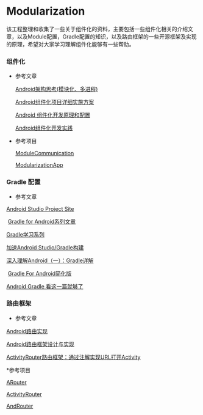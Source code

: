 # Modularization

该工程整理和收集了一些关于组件化的资料，主要包括一些组件化相关的介绍文章，以及Module配置，Gradle配置的知识，以及路由框架的一些开源框架及实现的原理，希望对大家学习理解组件化能够有一些帮助。

### 组件化

  * 参考文章

    [Android架构思考(模块化、多进程)](http://blog.spinytech.com/2016/12/28/android_modularization/)

    [Android组件化项目详细实施方案](http://blog.csdn.net/guiying712/article/details/55213884)

    [Android 组件化开发原理和配置](http://mp.weixin.qq.com/s/2A4eyHh1cRFeMubpyPynww)

    [Android组件化开发实践](http://www.jianshu.com/p/186fa07fc48a)

  * 参考项目

    [ModuleCommunication](https://github.com/jacklongway/ModuleCommunication)

    [ModularizationApp](https://github.com/wutongke/ModularizationApp)


### Gradle 配置

 * 参考文章
 
  [Android Studio Project Site](http://tools.android.com/tech-docs/new-build-system/user-guide)
  
  [Gradle for Android系列文章](https://segmentfault.com/a/1190000004229002)
  
  [Gradle学习系列](http://www.cnblogs.com/davenkin/p/gradle-learning-1.html)
  
  [加速Android Studio/Gradle构建](http://blog.isming.me/2015/03/18/android-build-speed-up/)
  
  [深入理解Android（一）：Gradle详解](http://www.infoq.com/cn/articles/android-in-depth-gradle)
  
  [Gradle For Android简化版](https://juejin.im/post/580b2007570c350068e50efa)
  
  [Android Gradle 看这一篇就够了](http://android.walfud.com/android-gradle-%E7%9C%8B%E8%BF%99%E4%B8%80%E7%AF%87%E5%B0%B1%E5%A4%9F%E4%BA%86/)
  
### 路由框架

 * 参考文章
  
  [Android路由实现](http://blog.csdn.net/qibin0506/article/details/53373412?utm_source=tuicool&utm_medium=referral)
  
  [Android路由框架设计与实现](http://www.sixwolf.net/blog/2016/03/23/Android%E8%B7%AF%E7%94%B1%E6%A1%86%E6%9E%B6%E8%AE%BE%E8%AE%A1/)
  
  [ActivityRouter路由框架：通过注解实现URL打开Activity](https://joyrun.github.io/2016/08/01/ActivityRouter/)
  
 *参考项目
 
  [ARouter](https://github.com/alibaba/ARouter)
  
  [ActivityRouter](https://github.com/mzule/ActivityRouter)
  
  [AndRouter](https://github.com/campusappcn/AndRouter)
